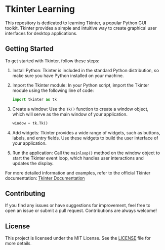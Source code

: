 # Tkinter Learning

This repository is dedicated to learning Tkinter, a popular Python GUI toolkit. Tkinter provides a simple and intuitive way to create graphical user interfaces for desktop applications.

## Getting Started

To get started with Tkinter, follow these steps:

1. Install Python: Tkinter is included in the standard Python distribution, so make sure you have Python installed on your machine.

2. Import the Tkinter module: In your Python script, import the Tkinter module using the following line of code:
    ```python
    import tkinter as tk
    ```

3. Create a window: Use the `Tk()` function to create a window object, which will serve as the main window of your application.
    ```python
    window = tk.Tk()
    ```

4. Add widgets: Tkinter provides a wide range of widgets, such as buttons, labels, and entry fields. Use these widgets to build the user interface of your application.

5. Run the application: Call the `mainloop()` method on the window object to start the Tkinter event loop, which handles user interactions and updates the display.

For more detailed information and examples, refer to the official Tkinter documentation: [Tkinter Documentation](https://docs.python.org/3/library/tkinter.html)

## Contributing

If you find any issues or have suggestions for improvement, feel free to open an issue or submit a pull request. Contributions are always welcome!

## License

This project is licensed under the MIT License. See the [LICENSE](./LICENSE) file for more details.
